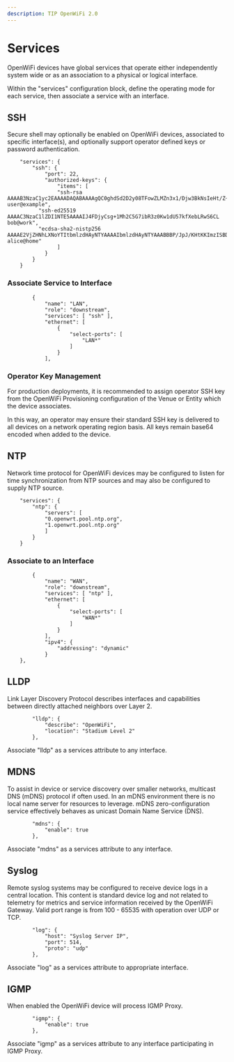 ```yaml
---
description: TIP OpenWiFi 2.0
---
```


# Services

OpenWiFi devices have global services that operate either independently system wide or as an association to a physical or logical interface.

Within the "services" configuration block, define the operating mode for each service, then associate a service with an interface.

## SSH

Secure shell may optionally be enabled on OpenWiFi devices, associated to specific interface(s), and optionally support operator defined keys or password authentication.

```
    "services": {
        "ssh": {
            "port": 22,
            "authorized-keys": {
                "items": [
                "ssh-rsa AAAAB3NzaC1yc2EAAAADAQABAAAAgQC0ghdSd2D2y08TFowZLMZn3x1/Djw3BkNsIeHt/Z+RaXwvfV1NQAnNdaOngMT/3uf5jZtYxhpl+dbZtRhoUPRvKflKBeFHYBqjZVzD3r4ns2Ofm2UpHlbdOpMuy9oeTSCeF0IKZZ6szpkvSirQogeP2fe9KRkzQpiza6YxxaJlWw== user@example",
          "ssh-ed25519 AAAAC3NzaC1lZDI1NTE5AAAAIJ4FDjyCsg+1Mh2C5G7ibR3z0Kw1dU57kfXebLRwS6CL bob@work",
          "ecdsa-sha2-nistp256 AAAAE2VjZHNhLXNoYTItbmlzdHAyNTYAAAAIbmlzdHAyNTYAAABBBP/JpJ/KHtKKImzISBDwLO0/EwytIr4pGZQXcP6GCSHchLMyfjf147KNlF9gC+3FibzqKH02EiQspVhRgfuK6y0= alice@home"
                ]
            }
        }
    }
```

### Associate Service to Interface

```
        {
            "name": "LAN",
            "role": "downstream",
            "services": [ "ssh" ],
            "ethernet": [
                {
                    "select-ports": [
                        "LAN*"
                    ]
                }
            ],
```

### Operator Key Management

For production deployments, it is recommended to assign operator SSH key from the OpenWiFi Provisioning configuration of the Venue or Entity which the device associates.

In this way, an operator may ensure their standard SSH key is delivered to all devices on a network operating region basis. All keys remain base64 encoded when added to the device.

## NTP

Network time protocol for OpenWiFi devices may be configured to listen for time synchronization from NTP sources and may also be configured to supply NTP source.

```
    "services": {
        "ntp": {
            "servers": [
            "0.openwrt.pool.ntp.org",
            "1.openwrt.pool.ntp.org"
            ]
        }
    }
```

### Associate to an Interface

```
        {
            "name": "WAN",
            "role": "downstream",
            "services": [ "ntp" ],
            "ethernet": [
                {
                    "select-ports": [
                        "WAN*"
                    ]
                }
            ],
            "ipv4": {
                "addressing": "dynamic"
            }
    },
```

## LLDP

Link Layer Discovery Protocol describes interfaces and capabilities between directly attached neighbors over Layer 2.

```
        "lldp": {
            "describe": "OpenWiFi",
            "location": "Stadium Level 2"
        },
```

Associate "lldp" as a services attribute to any interface.

## MDNS

To assist in device or service discovery over smaller networks, multicast DNS (mDNS) protocol if often used. In an mDNS environment there is no local name server for resources to leverage. mDNS zero-configuration service effectively behaves as unicast Domain Name Service (DNS).

```
        "mdns": {
            "enable": true
        },
```

Associate "mdns" as a services attribute to any interface.

## Syslog

Remote syslog systems may be configured to receive device logs in a central location. This content is standard device log and not related to telemetry for metrics and service information received by the OpenWiFi Gateway. Valid port range is from 100 - 65535 with operation over UDP or TCP.

```
        "log": {
            "host": "Syslog Server IP",
            "port": 514,
            "proto": "udp"
        },
```

Associate "log" as a services attribute to appropriate interface.

## IGMP

When enabled the OpenWiFi device will process IGMP Proxy.

```
        "igmp": {
            "enable": true
        },
```

Associate "igmp" as a services attribute to any interface participating in IGMP Proxy.
